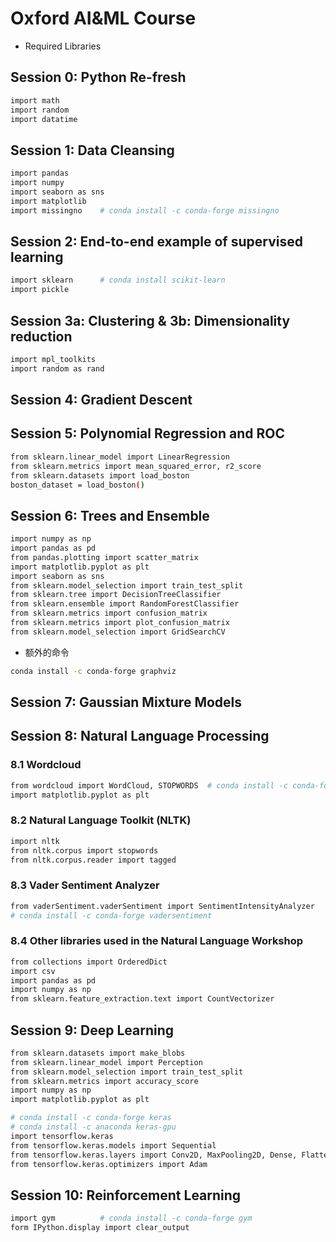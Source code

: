 # Oxford AI&ML Course

- Required Libraries

## Session 0: Python Re-fresh

```bash
import math
import random
import datatime
```

## Session 1: Data Cleansing

```bash
import pandas
import numpy
import seaborn as sns
import matplotlib
import missingno    # conda install -c conda-forge missingno
```

## Session 2: End-to-end example of supervised learning

```bash
import sklearn      # conda install scikit-learn
import pickle
```

## Session 3a: Clustering & 3b: Dimensionality reduction

```bash
import mpl_toolkits
import random as rand
```

## Session 4: Gradient Descent

## Session 5: Polynomial Regression and ROC

```bash
from sklearn.linear_model import LinearRegression
from sklearn.metrics import mean_squared_error, r2_score
from sklearn.datasets import load_boston
boston_dataset = load_boston()
```

## Session 6: Trees and Ensemble

```bash
import numpy as np
import pandas as pd
from pandas.plotting import scatter_matrix
import matplotlib.pyplot as plt
import seaborn as sns
from sklearn.model_selection import train_test_split
from sklearn.tree import DecisionTreeClassifier
from sklearn.ensemble import RandomForestClassifier
from sklearn.metrics import confusion_matrix
from sklearn.metrics import plot_confusion_matrix
from sklearn.model_selection import GridSearchCV
```

- 额外的命令

```bash
conda install -c conda-forge graphviz
```

## Session 7: Gaussian Mixture Models

## Session 8: Natural Language Processing

### 8.1 Wordcloud

```bash
from wordcloud import WordCloud, STOPWORDS  # conda install -c conda-forge wordcloud
import matplotlib.pyplot as plt
```

### 8.2 Natural Language Toolkit (NLTK)

```bash
import nltk
from nltk.corpus import stopwords
from nltk.corpus.reader import tagged
```

### 8.3 Vader Sentiment Analyzer

```bash
from vaderSentiment.vaderSentiment import SentimentIntensityAnalyzer
# conda install -c conda-forge vadersentiment
```

### 8.4 Other libraries used in the Natural Language Workshop

```bash
from collections import OrderedDict
import csv
import pandas as pd
import numpy as np
from sklearn.feature_extraction.text import CountVectorizer
```

## Session 9: Deep Learning

```bash
from sklearn.datasets import make_blobs
from sklearn.linear_model import Perception
from sklearn.model_selection import train_test_split
from sklearn.metrics import accuracy_score
import numpy as np
import matplotlib.pyplot as plt

# conda install -c conda-forge keras
# conda install -c anaconda keras-gpu
import tensorflow.keras
from tensorflow.keras.models import Sequential
from tensorflow.keras.layers import Conv2D, MaxPooling2D, Dense, Flatten, Dropout
from tensorflow.keras.optimizers import Adam
```

## Session 10: Reinforcement Learning

```bash
import gym          # conda install -c conda-forge gym
form IPython.display import clear_output
```
